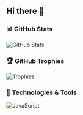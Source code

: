 ## Hi there 👋

<!--
**wilkinsjohnstanley/wilkinsjohnstanley** is a ✨ _special_ ✨ repository because its `README.md` (this file) appears on your GitHub profile.

Here are some ideas to get you started:

- 🔭 I’m currently working on ...
- 🌱 I’m currently learning ...
- 👯 I’m looking to collaborate on ...
- 🤔 I’m looking for help with ...
- 💬 Ask me about ...
- 📫 How to reach me: ...
- 😄 Pronouns: ...
- ⚡ Fun fact: ...
-->
### 📊 GitHub Stats
![GitHub Stats](https://github-readme-stats.vercel.app/api?username=YOUR_USERNAME&show_icons=true&theme=radical)

### 🏆 GitHub Trophies
![Trophies](https://github-profile-trophy.vercel.app/?username=YOUR_USERNAME)

### 🚀 Technologies & Tools
![JavaScript](https://img.shields.io/badge/JavaScript-ES6%2B-yellow?logo=javascript)

